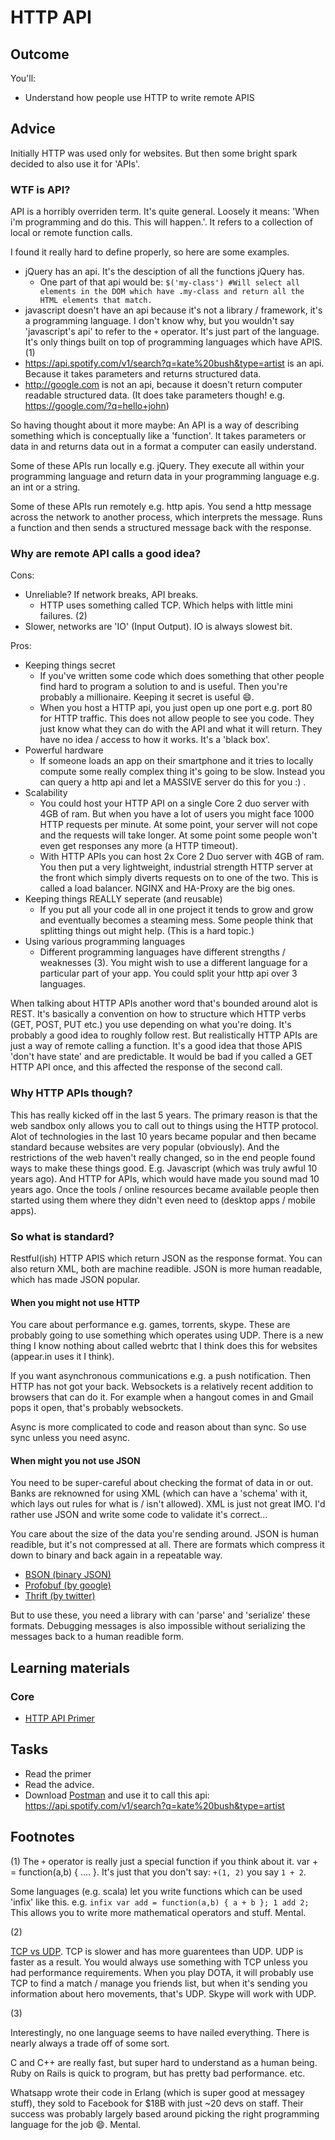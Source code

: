 # HTTP API
## Outcome

You'll:

* Understand how people use HTTP to write remote APIS

## Advice

Initially HTTP was used only for websites. But then some bright spark decided to also use it for 'APIs'.

### WTF is API?

API is a horribly overriden term. It's quite general. Loosely it means: 'When i'm programming and do this. This will happen.'. It refers to a collection of local or remote function calls.

I found it really hard to define properly, so here are some examples.

* jQuery has an api. It's the desciption of all the functions jQuery has.
  * One part of that api would be: `$('my-class') #Will select all elements in the DOM which have .my-class and return all the HTML elements that match.`
* javascript doesn't have an api because it's not a library / framework, it's a programming language. I don't know why, but you wouldn't say 'javascript's api' to refer to the `+` operator. It's just part of the language. It's only things built on top of programming languages which have APIS. (1)
* https://api.spotify.com/v1/search?q=kate%20bush&type=artist is an api. Because it takes parameters and returns structured data.
* http://google.com is not an api, because it doesn't return computer readable structured data. (It does take parameters though! e.g. https://google.com/?q=hello+john)

So having thought about it more maybe: An API is a way of describing something which is conceptually like a 'function'. It takes parameters or data in and returns data out in a format a computer can easily understand.

Some of these APIs run locally e.g. jQuery. They execute all within your programming language and return data in your programming language e.g. an int or a string.

Some of these APIs run remotely e.g. http apis. You send a http message across the network to another process, which interprets the message. Runs a function and then sends a structured message back with the response.

### Why are remote API calls a good idea?

Cons:

* Unreliable? If network breaks, API breaks.
  * HTTP uses something called TCP. Which helps with little mini failures. (2)
* Slower, networks are 'IO' (Input Output). IO is always slowest bit.

Pros:

* Keeping things secret
  * If you've written some code which does something that other people find hard to program a solution to and is useful. Then you're probably a millionaire. Keeping it secret is useful :smile:.
  * When you host a HTTP api, you just open up one port e.g. port 80 for HTTP traffic. This does not allow people to see you code. They just know what they can do with the API and what it will return. They have no idea / access to how it works. It's a 'black box'.
* Powerful hardware
  * If someone loads an app on their smartphone and it tries to locally compute some really complex thing it's going to be slow. Instead you can query a http api and let a MASSIVE server do this for you :) .
* Scalability
  * You could host your HTTP API on a single Core 2 duo server with 4GB of ram. But when you have a lot of users you might face 1000 HTTP requests per minute. At some point, your server will not cope and the requests will take longer. At some point some people won't even get responses any more (a HTTP timeout).
  * With HTTP APIs you can host 2x Core 2 Duo server with 4GB of ram. You then put a very lightweight, industrial strength HTTP server at the front which simply diverts requests on to one of the two. This is called a load balancer. NGINX and HA-Proxy are the big ones.
* Keeping things REALLY seperate (and reusable)
  * If you put all your code all in one project it tends to grow and grow and eventually becomes a steaming mess. Some people think that splitting things out might help. (This is a hard topic.)
* Using various programming languages
  * Different programming languages have different strengths / weaknesses (3). You might wish to use a different language for a particular part of your app. You could split your http api over 3 languages.

When talking about HTTP APIs another word that's bounded around alot is REST. It's basically a convention on how to structure which HTTP verbs (GET, POST, PUT etc.) you use depending on what you're doing. It's probably a good idea to roughly follow rest. But realistically HTTP APIs are just a way of remote calling a function. It's a good idea that those APIS 'don't have state' and are predictable. It would be bad if you called a GET HTTP API once, and this affected the response of the second call.

### Why HTTP APIs though?

This has really kicked off in the last 5 years. The primary reason is that the web sandbox only allows you to call out to things using the HTTP protocol. Alot of technologies in the last 10 years became popular and then became standard because websites are very popular (obviously). And the restrictions of the web haven't really changed, so in the end people found ways to make these things good. E.g. Javascript (which was truly awful 10 years ago). And HTTP for APIs, which would have made you sound mad 10 years ago. Once the tools / online resources became available people then started using them where they didn't even need to (desktop apps / mobile apps).

### So what is standard?

Restful(ish) HTTP APIS which return JSON as the response format. You can also return XML, both are machine readible. JSON is more human readable, which has made JSON popular.

#### When you might not use HTTP

You care about performance e.g. games, torrents, skype. These are probably going to use something which operates using UDP. There is a new thing I know nothing about called webrtc that I think does this for websites (appear.in uses it I think).

If you want asynchronous communications e.g. a push notification. Then HTTP has not got your back. Websockets is a relatively recent addition to browsers that can do it. For example when a hangout comes in and Gmail pops it open, that's probably websockets.

Async is more complicated to code and reason about than sync. So use sync unless you need async.

#### When might you not use JSON

You need to be super-careful about checking the format of data in or out. Banks are reknowned for using XML (which can have a 'schema' with it, which lays out rules for what is / isn't allowed). XML is just not great IMO. I'd rather use JSON and write some code to validate it's correct...

You care about the size of the data you're sending around. JSON is human readible, but it's not compressed at all. There are formats which compress it down to binary and back again in a repeatable way.

* [BSON (binary JSON)](https://en.wikipedia.org/wiki/BSON)
* [Profobuf (by google)](https://developers.google.com/protocol-buffers/?hl=en)
* [Thrift (by twitter)](https://thrift.apache.org/)

But to use these, you need a library with can 'parse' and 'serialize' these formats. Debugging messages is also impossible without serializing the messages back to a human readible form.

## Learning materials

### Core

* [HTTP API Primer](http://code.tutsplus.com/tutorials/a-beginners-guide-to-http-and-rest--net-16340)


## Tasks

* Read the primer
* Read the advice.
* Download [Postman](https://chrome.google.com/webstore/detail/postman/fhbjgbiflinjbdggehcddcbncdddomop?hl=en) and use it to call this api: https://api.spotify.com/v1/search?q=kate%20bush&type=artist

## Footnotes

(1) The `+` operator is really just a special function if you think about it. var + = function(a,b) { .... }. It's just that you don't say: `+(1, 2)` you say `1 + 2`.

Some languages (e.g. scala) let you write functions which can be used 'infix' like this. e.g. `infix var add = function(a,b) { a + b }; 1 add 2;` This allows you to write more mathematical operators and stuff. Mental.

(2)

[TCP vs UDP](http://www.diffen.com/difference/TCP_vs_UDP). TCP is slower and has more guarentees than UDP. UDP is faster as a result. You would always use something with TCP unless you had performance requirements. When you play DOTA, it will probably use TCP to find a match / manage you friends list, but when it's sending you information about hero movements, that's UDP. Skype will work with UDP.

(3)

Interestingly, no one language seems to have nailed everything. There is nearly always a trade off of some sort.

C and C++ are really fast, but super hard to understand as a human being.
Ruby on Rails is quick to program, but has pretty bad performance.
etc.

Whatsapp wrote their code in Erlang (which is super good at messagey stuff), they sold to Facebook for $18B with just ~20 devs on staff. Their success was probably largely based around picking the right programming language for the job :smile:.  Mental.
